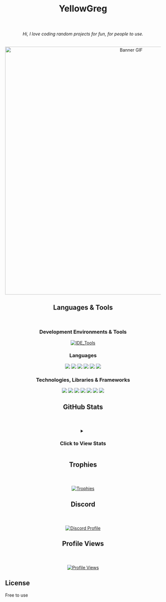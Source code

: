 <div align="center">
<header><h1>YellowGreg</h1></header>
</div>
<div align="center">
  <h6>Hi, I love coding random projects for fun, for people to use.</h6>
  <img src="https://i.pinimg.com/originals/4f/f0/88/4ff088795aff41e835671f1479fa0366.gif" alt="Banner GIF" width="800" />
</div>
<!-- <img src="https://readme-typing-svg.demolab.com?font=Fira+Code&size=20&duration=4000&pause=1000&color=0000EE&&width=550&lines=%3E+Hi+I'm+YellowGreg;%3E+Web+Developer;%3E+Discord+Bot+Developer;%3E+NSFW+Developer" /> -->

<!-- <div align="center">
  <h5>Self Taught Programmer</h5>
  <h6>Hi, I love coding random projects for fun, for people to use.</h6>
</div> -->

<div align="center">
<header><h2>Languages & Tools</h2></header>
</div>

<div align="center">
  <h3>Development Environments & Tools</h3>
  <a href="https://skillicons.dev">
    <img src="https://skillicons.dev/icons?i=powershell,git,replit,vercel,robloxstudio,mongodb,vscode,visualstudio,codepen" alt="IDE_Tools" />
  </a>
</div>

<div align="center">
  <h3>Languages</h3>
  <img src="https://svgl-badge.vercel.app/api/Language/Lua?theme=dark"/>
  <img src="https://svgl-badge.vercel.app/api/Language/HTML5?theme=dark"/>
  <img src="https://svgl-badge.vercel.app/api/Language/CSS?theme=dark"/>
  <img src="https://svgl-badge.vercel.app/api/Language/JavaScript?theme=dark"/>
  <img src="https://svgl-badge.vercel.app/api/Language/Python?theme=dark"/>
  <img src="https://svgl-badge.vercel.app/api/Language/TypeScript?theme=dark"/>
<!--   <a href="https://skillicons.dev">
    <img src="https://skillicons.dev/icons?i=lua,js,html,css,python,php,ts" alt="Languages" />
  </a> -->
</div>

<div align="center">
  <h3>Technologies, Libraries & Frameworks</h3>
  <img src="https://svgl-badge.vercel.app/api/Library/React?theme=dark"/>
  <img src="https://svgl-badge.vercel.app/api/Library/Node.js?theme=dark"/>
  <img src="https://svgl-badge.vercel.app/api/Devtool/Vite?theme=dark"/>
  <img src="https://svgl-badge.vercel.app/api/Framework/Vue?theme=dark"/>
  <img src="https://svgl-badge.vercel.app/api/Software/NPM?theme=dark"/>
  <img src="https://svgl-badge.vercel.app/api/Framework/Astro?theme=dark"/>
  <img src="https://svgl-badge.vercel.app/api/Framework/Bootstrap?theme=dark"/>
<!--   <a href="https://skillicons.dev">
    <img src="https://skillicons.dev/icons?i=react,nodejs,vite,vue,npm" alt="Libraries_Frameworks" />
  </a> -->
</div>

<div align="center">
<header><h2>GitHub Stats</h2></header>

<details>
  <summary><h3>Click to View Stats</h3></summary>
  <br />
  <div align="center">
    <table>
      <tr>
        <td valign="top" width="60%">
          <img src="http://github-profile-summary-cards.vercel.app/api/cards/profile-details?username=yellowgregs&theme=apprentice" />
          <img src="http://github-profile-summary-cards.vercel.app/api/cards/stats?username=yellowgregs&theme=apprentice" align="center"/>
          <img src="http://github-profile-summary-cards.vercel.app/api/cards/productive-time?username=yellowgregs&theme=apprentice&utcOffset=10" alt="YellowGreg" />
        </td>
        <td valign="top" width="80%">
          <img alt="GitHub Stats" src="https://github-readme-stats.vercel.app/api/top-langs/?username=YellowGregs&langs_count=8&theme=dark&hide_border=true" align="left" width="90%"/>
          <img alt="GitHub Stats" src="http://github-profile-summary-cards.vercel.app/api/cards/repos-per-language?username=yellowgregs&theme=apprentice&exclude=" align="left"/>
          <img alt="GitHub Stats" src="http://github-profile-summary-cards.vercel.app/api/cards/most-commit-language?username=yellowgregs&theme=apprentice&exclude=" align="left"/>
        </td>
      </tr>
    </table>
  </div>
</details>
</div>

<div align="center">
<header><h2>Trophies</h2></header>
</div>

<div align="center">
  <a href="https://github.com/YellowGregs/github-profile-trophy">
    <img src="https://github-profile-trophy.vercel.app/?username=YellowGregs&theme=discord&no-frame=true&margin-h=10" alt="Trophies"/>
  </a>
</div>

<div align="center">
<header><h2>Discord</h2></header>
</div>

<div align="center">
  <a href="https://discord.com/users/773952016036790272">
    <img src="https://lanyard.cnrad.dev/api/773952016036790272" alt="Discord Profile"/>
  </a>
</div>

<div align="center">
<header><h2>Profile Views</h2></header>
</div>

<div align="center">
  <a href="https://u8views.com/github/YellowGregs">
    <img src="https://u8views.com/api/v1/github/profiles/172260606/views/day-week-month-total-count.svg" alt="Profile Views"/>
  </a>
</div>

## License
Free to use
